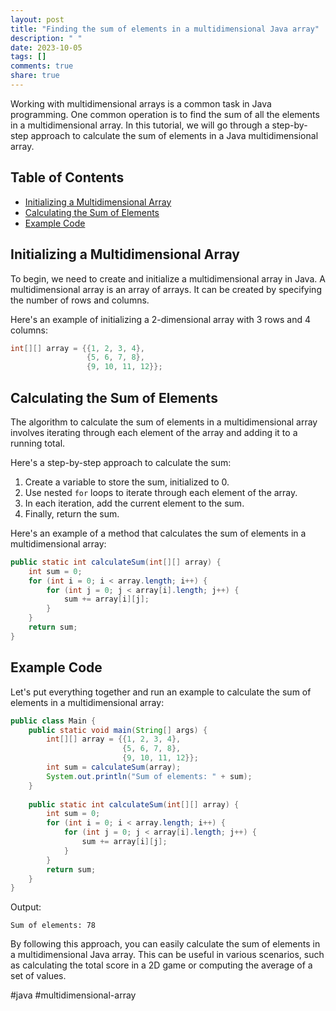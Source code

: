 ```yaml
---
layout: post
title: "Finding the sum of elements in a multidimensional Java array"
description: " "
date: 2023-10-05
tags: []
comments: true
share: true
---
```


Working with multidimensional arrays is a common task in Java programming. One common operation is to find the sum of all the elements in a multidimensional array. In this tutorial, we will go through a step-by-step approach to calculate the sum of elements in a Java multidimensional array.

## Table of Contents
- [Initializing a Multidimensional Array](#initializing-a-multidimensional-array)
- [Calculating the Sum of Elements](#calculating-the-sum-of-elements)
- [Example Code](#example-code)

## Initializing a Multidimensional Array
To begin, we need to create and initialize a multidimensional array in Java. A multidimensional array is an array of arrays. It can be created by specifying the number of rows and columns.

Here's an example of initializing a 2-dimensional array with 3 rows and 4 columns:

```java
int[][] array = {{1, 2, 3, 4},
                 {5, 6, 7, 8},
                 {9, 10, 11, 12}};
```

## Calculating the Sum of Elements
The algorithm to calculate the sum of elements in a multidimensional array involves iterating through each element of the array and adding it to a running total.

Here's a step-by-step approach to calculate the sum:

1. Create a variable to store the sum, initialized to 0.
2. Use nested `for` loops to iterate through each element of the array.
3. In each iteration, add the current element to the sum.
4. Finally, return the sum.

Here's an example of a method that calculates the sum of elements in a multidimensional array:

```java
public static int calculateSum(int[][] array) {
    int sum = 0;
    for (int i = 0; i < array.length; i++) {
        for (int j = 0; j < array[i].length; j++) {
            sum += array[i][j];
        }
    }
    return sum;
}
```

## Example Code
Let's put everything together and run an example to calculate the sum of elements in a multidimensional array:

```java
public class Main {
    public static void main(String[] args) {
        int[][] array = {{1, 2, 3, 4},
                         {5, 6, 7, 8},
                         {9, 10, 11, 12}};
        int sum = calculateSum(array);
        System.out.println("Sum of elements: " + sum);
    }
    
    public static int calculateSum(int[][] array) {
        int sum = 0;
        for (int i = 0; i < array.length; i++) {
            for (int j = 0; j < array[i].length; j++) {
                sum += array[i][j];
            }
        }
        return sum;
    }
}
```

Output:
```
Sum of elements: 78
```

By following this approach, you can easily calculate the sum of elements in a multidimensional Java array. This can be useful in various scenarios, such as calculating the total score in a 2D game or computing the average of a set of values.

#java #multidimensional-array